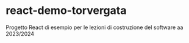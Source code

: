# react-demo-torvergata

Progetto React di esempio per le lezioni di costruzione del software aa 2023/2024